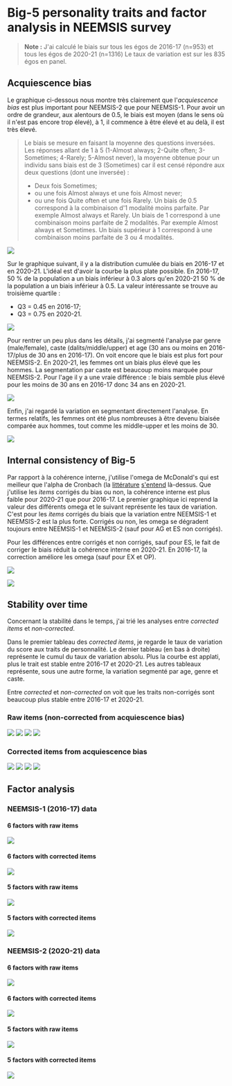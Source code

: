 # Big-5 personality traits and factor analysis in NEEMSIS survey

> **Note :** J'ai calculé le biais sur tous les égos de 2016-17 (n=953) et tous les égos de 2020-21 (n=1316)
> Le taux de variation est sur les 835 égos en panel.

## Acquiescence bias

Le graphique ci-dessous nous montre très clairement que l'*acquiescence bias* est plus important pour NEEMSIS-2 que pour NEEMSIS-1.
Pour avoir un ordre de grandeur, aux alentours de 0.5, le biais est moyen (dans le sens où il n'est pas encore trop élevé), à 1, il commence à être élevé et au delà, il est très élevé.
> Le biais se mesure en faisant la moyenne des questions inversées.
> Les réponses allant de 1 à 5 (1-Almost always; 2-Quite often; 3-Sometimes; 4-Rarely; 5-Almost never), la moyenne obtenue pour un individu sans biais est de 3 (Sometimes) car il est censé répondre aux deux questions (dont une inversée) : 
> * Deux fois Sometimes;
> * ou une fois Almost always et une fois Almost never;
> * ou une fois Quite often et une fois Rarely.
> Un biais de 0.5 correspond à la combinaison d'1 modalité moins parfaite. 
> Par exemple Almost always et Rarely.
> Un biais de 1 correspond à une combinaison moins parfaite de 2 modalités.
> Par exemple Almost always et Sometimes.
> Un biais supérieur à 1 correspond à une combinaison moins parfaite de 3 ou 4 modalités.

[![](https://raw.githubusercontent.com/4rnaud/RUME-NEEMSIS/main/Big-5/kernel_ars.svg "")](https://raw.githubusercontent.com/4rnaud/RUME-NEEMSIS/main/Big-5/kernel_ars.svg)

Sur le graphique suivant, il y a la distribution cumulée du biais en 2016-17 et en 2020-21.
L'idéal est d'avoir la courbe la plus plate possible.
En 2016-17, 50 % de la population a un biais inférieur à 0.3 alors qu'en 2020-21 50 % de la population a un biais inférieur à 0.5.
La valeur intéressante se trouve au troisième quartile :
* Q3 = 0.45 en 2016-17;
* Q3 = 0.75 en 2020-21.

[![](https://raw.githubusercontent.com/4rnaud/RUME-NEEMSIS/main/Big-5/curve_ars.svg "")](https://raw.githubusercontent.com/4rnaud/RUME-NEEMSIS/main/Big-5/curve_ars.svg)

Pour rentrer un peu plus dans les détails, j'ai segmenté l'analyse par genre (male/female), caste (dalits/middle/upper) et age (30 ans ou moins en 2016-17/plus de 30 ans en 2016-17).
On voit encore que le biais est plus fort pour NEEMSIS-2.
En 2020-21, les femmes ont un biais plus élevé que les hommes.
La segmentation par caste est beaucoup moins marquée pour NEEMSIS-2.
Pour l'age il y a une vraie différence : le biais semble plus élevé pour les moins de 30 ans en 2016-17 donc 34 ans en 2020-21.

[![](https://raw.githubusercontent.com/4rnaud/RUME-NEEMSIS/main/Big-5/kernel_ars_sub.svg "")](https://raw.githubusercontent.com/4rnaud/RUME-NEEMSIS/main/Big-5/kernel_ars_sub.svg)

Enfin, j'ai regardé la variation en segmentant directement l'analyse.
En termes relatifs, les femmes ont été plus nombreuses à être devenu biaisée comparée aux hommes, tout comme les middle-upper et les moins de 30.

[![](https://raw.githubusercontent.com/4rnaud/RUME-NEEMSIS/main/Big-5/path_ars.svg "")](https://raw.githubusercontent.com/4rnaud/RUME-NEEMSIS/main/Big-5/path_ars.svg)


## Internal consistency of Big-5

Par rapport à la cohérence interne, j'utilise l'omega de McDonald's qui est meilleur que l'alpha de Cronbach (la [littérature](https://doi.org/10.7202/1067534ar) [s'entend](https://doi.org/10.3389/fpsyg.2016.00769) là-dessus.
Que j'utilise les *items* corrigés du bias ou non, la cohérence interne est plus faible pour 2020-21 que pour 2016-17.
Le premier graphique ici reprend la valeur des différents omega et le suivant représente les taux de variation.
C'est pour les *items* corrigés du biais que la variation entre NEEMSIS-1 et NEEMSIS-2 est la plus forte.
Corrigés ou non, les omega se dégradent toujours entre NEEMSIS-1 et NEEMSIS-2 (sauf pour AG et ES non corrigés).

Pour les différences entre corrigés et non corrigés, sauf pour ES, le fait de corriger le biais réduit la cohérence interne en 2020-21.
En 2016-17, la correction améliore les omega (sauf pour EX et OP).

[![](https://raw.githubusercontent.com/4rnaud/RUME-NEEMSIS/main/Big-5/omega.svg "")](https://raw.githubusercontent.com/4rnaud/RUME-NEEMSIS/main/Big-5/omega.svg)

[![](https://raw.githubusercontent.com/4rnaud/RUME-NEEMSIS/main/Big-5/omega_diff.svg "")](https://raw.githubusercontent.com/4rnaud/RUME-NEEMSIS/main/Big-5/omega_diff.svg)


## Stability over time

Concernant la stabilité dans le temps, j'ai trié les analyses entre *corrected items* et *non-corrected*.

Dans le premier tableau des *corrected items*, je regarde le taux de variation du score aux traits de personnalité.
Le dernier tableau (en bas à droite) représente le cumul du taux de variation absolu.
Plus la courbe est applati, plus le trait est stable entre 2016-17 et 2020-21.
Les autres tableaux représente, sous une autre forme, la variation segmenté par age, genre et caste.

Entre *corrected* et *non-corrected* on voit que les traits non-corrigés sont beaucoup plus stable entre 2016-17 et 2020-21.

### Raw items (non-corrected from acquiescence bias)

[![](https://raw.githubusercontent.com/4rnaud/RUME-NEEMSIS/main/Big-5/diffcont_raw.svg "")](https://raw.githubusercontent.com/4rnaud/RUME-NEEMSIS/main/Big-5/diffcont_raw.svg)
[![](https://raw.githubusercontent.com/4rnaud/RUME-NEEMSIS/main/Big-5/diff_age_raw.svg "")](https://raw.githubusercontent.com/4rnaud/RUME-NEEMSIS/main/Big-5/diff_age_raw.svg)
[![](https://raw.githubusercontent.com/4rnaud/RUME-NEEMSIS/main/Big-5/diff_caste_raw.svg "")](https://raw.githubusercontent.com/4rnaud/RUME-NEEMSIS/main/Big-5/diff_caste_raw.svg)
[![](https://raw.githubusercontent.com/4rnaud/RUME-NEEMSIS/main/Big-5/diff_gender_raw.svg "")](https://raw.githubusercontent.com/4rnaud/RUME-NEEMSIS/main/Big-5/diff_gender_raw.svg)

### Corrected items from acquiescence bias

[![](https://raw.githubusercontent.com/4rnaud/RUME-NEEMSIS/main/Big-5/diffcont_cor.svg "")](https://raw.githubusercontent.com/4rnaud/RUME-NEEMSIS/main/Big-5/diffcont_cor.svg)
[![](https://raw.githubusercontent.com/4rnaud/RUME-NEEMSIS/main/Big-5/diff_age_cor.svg "")](https://raw.githubusercontent.com/4rnaud/RUME-NEEMSIS/main/Big-5/diff_age_cor.svg)
[![](https://raw.githubusercontent.com/4rnaud/RUME-NEEMSIS/main/Big-5/diff_caste_cor.svg "")](https://raw.githubusercontent.com/4rnaud/RUME-NEEMSIS/main/Big-5/diff_caste_cor.svg)
[![](https://raw.githubusercontent.com/4rnaud/RUME-NEEMSIS/main/Big-5/diff_gender_cor.svg "")](https://raw.githubusercontent.com/4rnaud/RUME-NEEMSIS/main/Big-5/diff_gender_cor.svg)


###

## Factor analysis



### NEEMSIS-1 (2016-17) data

#### 6 factors with raw items
[![](https://raw.githubusercontent.com/4rnaud/RUME-NEEMSIS/main/Big-5/factor2016_Raw_with.svg "")](https://raw.githubusercontent.com/4rnaud/RUME-NEEMSIS/main/Big-5/factor2016_Raw_with.svg)

#### 6 factors with corrected items
[![](https://raw.githubusercontent.com/4rnaud/RUME-NEEMSIS/main/Big-5/factor2016_Corr_with.svg "")](https://raw.githubusercontent.com/4rnaud/RUME-NEEMSIS/main/Big-5/factor2016_Corr_with.svg)

#### 5 factors with raw items
[![](https://raw.githubusercontent.com/4rnaud/RUME-NEEMSIS/main/Big-5/factor2016_Raw.svg "")](https://raw.githubusercontent.com/4rnaud/RUME-NEEMSIS/main/Big-5/factor2016_Raw.svg)

#### 5 factors with corrected items
[![](https://raw.githubusercontent.com/4rnaud/RUME-NEEMSIS/main/Big-5/factor2016_Corr.svg "")](https://raw.githubusercontent.com/4rnaud/RUME-NEEMSIS/main/Big-5/factor2016_Corr.svg)


### NEEMSIS-2 (2020-21) data

#### 6 factors with raw items
[![](https://raw.githubusercontent.com/4rnaud/RUME-NEEMSIS/main/Big-5/factor2020_Raw_with.svg "")](https://raw.githubusercontent.com/4rnaud/RUME-NEEMSIS/main/Big-5/factor2020_Raw_with.svg)

#### 6 factors with corrected items
[![](https://raw.githubusercontent.com/4rnaud/RUME-NEEMSIS/main/Big-5/factor2020_Corr_with.svg "")](https://raw.githubusercontent.com/4rnaud/RUME-NEEMSIS/main/Big-5/factor2020_Corr_with.svg)

#### 5 factors with raw items
[![](https://raw.githubusercontent.com/4rnaud/RUME-NEEMSIS/main/Big-5/factor2020_Raw.svg "")](https://raw.githubusercontent.com/4rnaud/RUME-NEEMSIS/main/Big-5/factor2020_Raw.svg)

#### 5 factors with corrected items
[![](https://raw.githubusercontent.com/4rnaud/RUME-NEEMSIS/main/Big-5/factor2020_Corr.svg "")](https://raw.githubusercontent.com/4rnaud/RUME-NEEMSIS/main/Big-5/factor2020_Corr.svg)